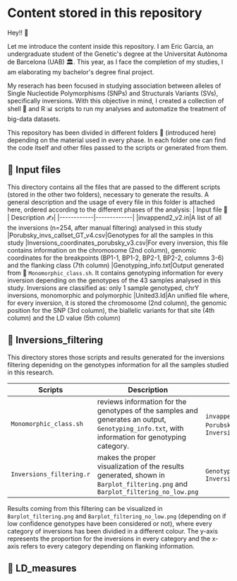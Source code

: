 # Content stored in this repository
Hey!! 👋

Let me introduce the content inside this repository. I am Eric Garcia, an undergraduate student of the Genetic's degree at the Universitat Autònoma de Barcelona (UAB) 🏛️. This year, as I face the completion of my studies, I am elaborating my bachelor's degree final project. 

My reserach has been focused in studying association between alleles of Single Nucleotide Polymorphisms (SNPs) and Structurals Variants (SVs), specifically inversions. With this objective in mind, I created a collection of shell 🐚 and R 📊 scripts to run my analyses and automatize the treatment of big-data datasets. 

This repository has been divided in different folders 📁 (introduced here) depending on the material used in every phase. In each folder one can find the code itself and other files passed to the scripts or generated from them. 

## 📁 Input files

This directory contains all the files that are passed to the different scripts (stored in the other two folders), necessary to generate the results. A general description and the usage of every file in this folder is attached here, ordered according to the different phases of the analysis:
| Input file 📖 | Description ✍️|
|------------|-------------|
|invappend2_v2.in|A list of all the inversions (n=254, after manual filtering) analysed in this study 
|Porubsky_invs_callset_GT_v4.csv|Genotypes for all the samples in this study
|Inversions_coordinates_porubsky_v3.csv|For every inversion, this file contains information on the chromosome (2nd column), genomic coordinates for the breakpoints (BP1-1, BP1-2, BP2-1, BP2-2, columns 3-6) and the flanking class (7th column)
|Genotyping_info.txt|Output generated from 🐚 `Monomorphic_class.sh`. It contains genotyping information for every inversion depending on the genotypes of the 43 samples analysed in this study. Inversions are classified as: only 1 sample genotyped, chrY inversions, monomorphic and polymorphic
|United3.ld|An unified file where, for every inversion, it is stored the chromosome (2nd column), the genomic position for the SNP (3rd column), the biallelic variants for that site (4th column) and the LD value (5th column)

## 📁 Inversions_filtering

This directory stores those scripts and results generated for the inversions filtering depenidng on the genotypes information for all the samples studied in this research. 

|Scripts|Description|Necessary input files|
|-------|-----------|---------------------|
|`Monomorphic_class.sh`|reviews information for the genotypes of the samples and generates an output, `Genotyping_info.txt`, with information for genotyping category.|`invappend2_v2.in`, `Porubsky_invs_callset_GT_v4.csv` and `Inversions_coordinates_porubsky_v3.csv`|
|`Inversions_filtering.r`|makes the proper visualization of the results generated, shown in `Barplot_filtering.png` and `Barplot_filtering_no_low.png`|`Genotyping_info.txt` and `Inversions_coordinates_porubsky_v3.csv`|

Results coming from this filtering can be visualized in `Barplot_filtering.png` and `Barplot_filtering_no_low.png` (depending on if low confidence genotypes have been considered or not), where every category of inversions has been dividied in a different colour. The y-axis represents the proportion for the inversions in every category and the x-axis refers to every category depending on flanking information. 

## 📁 LD_measures


